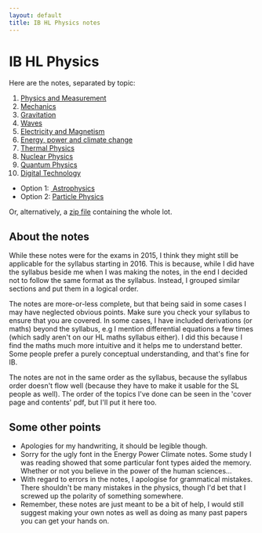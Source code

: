 ```yaml
---
layout: default
title: IB HL Physics notes
---
```


# IB HL Physics

Here are the notes, separated by topic:

1.  [Physics and Measurement](https://reasonabledeviations.files.wordpress.com/2016/02/1-physics-and-measurement.pdf)
2.  [Mechanics](https://reasonabledeviations.files.wordpress.com/2016/02/2-mechanics.pdf "2\. Mechanics")
3.  [Gravitation](https://reasonabledeviations.files.wordpress.com/2016/02/3-gravitation.pdf "3\. Gravitation")
4.  [Waves](https://reasonabledeviations.files.wordpress.com/2016/02/4-waves.pdf "4\. Waves")
5.  [Electricity and Magnetism](https://reasonabledeviations.files.wordpress.com/2016/02/5-electricity-and-magnetism.pdf "5\. Electricity and Magnetism")
6.  [Energy, power and climate change](https://reasonabledeviations.files.wordpress.com/2016/02/6-energy-power-and-climate-change.pdf "6\. Energy, power and climate change")
7.  [Thermal Physics](https://reasonabledeviations.files.wordpress.com/2016/02/7-thermal-physics.pdf "7\. Thermal Physics")
8.  [Nuclear Physics](https://reasonabledeviations.files.wordpress.com/2016/02/8-nuclear-physics.pdf "8\. Nuclear Physics")
9.  [Quantum Physics](https://reasonabledeviations.files.wordpress.com/2016/02/9-quantum-physics.pdf "9\. Quantum Physics")
10.  [Digital Technology](https://reasonabledeviations.files.wordpress.com/2016/02/10-digital-technology.pdf "10\. Digital Technology")

- Option 1: [ Astrophysics](https://reasonabledeviations.files.wordpress.com/2016/02/11-astrophysics.pdf "11\. Astrophysics")
- Option 2: [Particle Physics](https://reasonabledeviations.files.wordpress.com/2016/02/12-particle-physics.pdf "12\. Particle Physics")

Or, alternatively, a [zip file](https://drive.google.com/file/d/0B8zIkl4xIcCibTZZM3d1eTlHaDQ/view?pref=2&pli=1) containing the whole lot.

## About the notes

While these notes were for the exams in 2015, I think they might still be applicable for the syllabus starting in 2016. This is because, while I did have the syllabus beside me when I was making the notes, in the end I decided not to follow the same format as the syllabus. Instead, I grouped similar sections and put them in a logical order.

The notes are more-or-less complete, but that being said in some cases I may have neglected obvious points. Make sure you check your syllabus to ensure that you are covered. In some cases, I have included derivations (or maths) beyond the syllabus, e.g I mention differential equations a few times (which sadly aren't on our HL maths syllabus either). I did this because I find the maths much more intuitive and it helps me to understand better. Some people prefer a purely conceptual understanding, and that's fine for IB.

The notes are not in the same order as the syllabus, because the syllabus order doesn't flow well (because they have to make it usable for the SL people as well). The order of the topics I've done can be seen in the 'cover page and contents' pdf, but I'll put it here too.

## Some other points

- Apologies for my handwriting, it should be legible though.
- Sorry for the ugly font in the Energy Power Climate notes. Some study I was reading showed that some particular font types aided the memory. Whether or not you believe in the power of the human sciences…
- With regard to errors in the notes, I apologise for grammatical mistakes. There shouldn't be many mistakes in the physics, though I'd bet that I screwed up the polarity of something somewhere.
- Remember, these notes are just meant to be a bit of help, I would still suggest making your own notes as well as doing as many past papers you can get your hands on.
